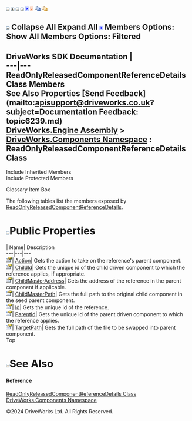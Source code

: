 ![](dotnetimages/collapse.gif) ![](dotnetimages/expand.gif) ![](dotnetimages/collapse.gif) ![](dotnetimages/expand.gif) ![](dotnetimages/drpdown.gif) ![](dotnetimages/drpdown_orange.gif) ![](dotnetimages/copycode.gif) ![](dotnetimages/copycodeHighlight.gif)

![](dotnetimages/collapse.gif) Collapse All Expand All ![](dotnetimages/drpdown.gif) Members Options: Show All  Members Options: Filtered   
---  
DriveWorks SDK Documentation  |   
---|---  
ReadOnlyReleasedComponentReferenceDetails Class Members   
See Also Properties [Send Feedback](mailto:apisupport@driveworks.co.uk?subject=Documentation Feedback: topic6239.md)  
[DriveWorks.Engine Assembly](topic2156.md) > [DriveWorks.Components Namespace](topic6089.md) : ReadOnlyReleasedComponentReferenceDetails Class  
---  
  
Include Inherited Members    
Include Protected Members  


Glossary Item Box

The following tables list the members exposed by [ReadOnlyReleasedComponentReferenceDetails](topic6239.md).

# ![](dotnetimages/collapse.gif)Public Properties

| Name| Description  
---|---|---  
![Public Property](dotnetimages/publicProperty.gif)| [Action](topic6245.md)| Gets the action to take on the reference's parent component.   
![Public Property](dotnetimages/publicProperty.gif)| [ChildId](topic6246.md)| Gets the unique id of the child driven component to which the reference applies, if appropriate.   
![Public Property](dotnetimages/publicProperty.gif)| [ChildMasterAddress](topic6247.md)| Gets the address of the reference in the parent component if applicable.   
![Public Property](dotnetimages/publicProperty.gif)| [ChildMasterPath](topic6248.md)| Gets the full path to the original child component in the seed parent component.   
![Public Property](dotnetimages/publicProperty.gif)| [Id](topic6249.md)| Gets the unique id of the reference.   
![Public Property](dotnetimages/publicProperty.gif)| [ParentId](topic6250.md)| Gets the unique id of the parent driven component to which the reference applies.   
![Public Property](dotnetimages/publicProperty.gif)| [TargetPath](topic6251.md)| Gets the full path of the file to be swapped into parent component.   
Top

# ![](dotnetimages/collapse.gif)See Also

#### Reference

[ReadOnlyReleasedComponentReferenceDetails Class](topic6239.md)   
[DriveWorks.Components Namespace](topic6089.md)

©2024 DriveWorks Ltd. All Rights Reserved.
